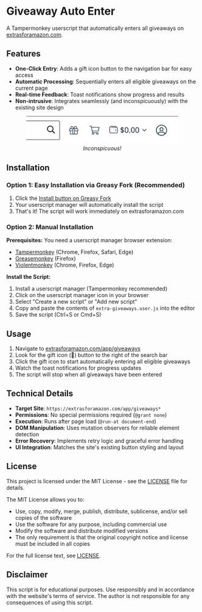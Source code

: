 # Giveaway Auto Enter

A Tampermonkey userscript that automatically enters all giveaways on [extrasforamazon.com](extrasforamazon.com).

## Features

- **One-Click Entry**: Adds a gift icon button to the navigation bar for easy access
- **Automatic Processing**: Sequentially enters all eligible giveaways on the current page
- **Real-time Feedback**: Toast notifications show progress and results
- **Non-intrusive**: Integrates seamlessly (and inconspicuously) with the existing site design

<p align="center">
  <img src="image.jpg" alt="Inconspicuous!" width="400" />
  <br/>
  <em>Inconspicuous!</em>
</p>

## Installation

### Option 1: Easy Installation via Greasy Fork (Recommended)
1. Click the [Install button on Greasy Fork](https://greasyfork.org/en/scripts/547667-giveaway-auto-enter)
2. Your userscript manager will automatically install the script
3. That's it! The script will work immediately on extrasforamazon.com

### Option 2: Manual Installation
**Prerequisites:**
You need a userscript manager browser extension:
- [Tampermonkey](https://www.tampermonkey.net/) (Chrome, Firefox, Safari, Edge)
- [Greasemonkey](https://www.greasespot.net/) (Firefox)
- [Violentmonkey](https://violentmonkey.github.io/) (Chrome, Firefox, Edge)

**Install the Script:**
1. Install a userscript manager (Tampermonkey recommended)
2. Click on the userscript manager icon in your browser
3. Select "Create a new script" or "Add new script"
4. Copy and paste the contents of `extra-giveaways.user.js` into the editor
5. Save the script (Ctrl+S or Cmd+S)

## Usage

1. Navigate to [extrasforamazon.com/app/giveaways](https://extrasforamazon.com/app/giveaways)
2. Look for the gift icon (🎁) button to the right of the search bar
3. Click the gift icon to start automatically entering all eligible giveaways
4. Watch the toast notifications for progress updates
5. The script will stop when all giveaways have been entered

## Technical Details

- **Target Site**: `https://extrasforamazon.com/app/giveaways*`
- **Permissions**: No special permissions required (`@grant none`)
- **Execution**: Runs after page load (`@run-at document-end`)
- **DOM Manipulation**: Uses mutation observers for reliable element detection
- **Error Recovery**: Implements retry logic and graceful error handling
- **UI Integration**: Matches the site's existing button styling and layout

## License

This project is licensed under the MIT License - see the [LICENSE](LICENSE) file for details.

The MIT License allows you to:
- Use, copy, modify, merge, publish, distribute, sublicense, and/or sell copies of the software
- Use the software for any purpose, including commercial use
- Modify the software and distribute modified versions
- The only requirement is that the original copyright notice and license must be included in all copies

For the full license text, see [LICENSE](LICENSE).

## Disclaimer

This script is for educational purposes. Use responsibly and in accordance with the website's terms of service. The author is not responsible for any consequences of using this script.
